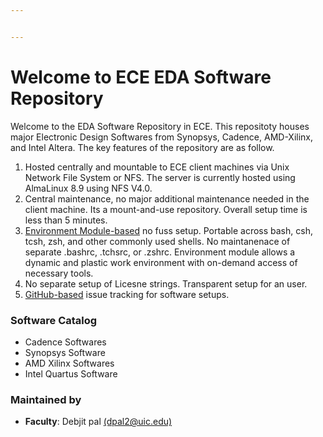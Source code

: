 ```yaml
---


---
```


<h1 id="welcome-to-ece-eda-software-repository">Welcome to ECE EDA Software Repository</h1>
<p>Welcome to the EDA Software Repository in ECE. This repositoty houses major Electronic Design Softwares from Synopsys, Cadence, AMD-Xilinx, and Intel Altera. The key features of the repository are as follow.</p>
<ol>
<li>Hosted centrally and mountable to ECE client machines via Unix Network File System or NFS. The server is currently hosted using AlmaLinux 8.9 using NFS V4.0.</li>
<li>Central maintenance, no major additional maintenance needed in the client machine. Its a mount-and-use repository. Overall setup time is less than 5 minutes.</li>
<li><a href="https://modules.sourceforge.net/">Environment Module-based</a> no fuss setup. Portable across bash, csh, tcsh, zsh, and other commonly used shells. No maintanenace of separate .bashrc, .tchsrc, or .zshrc. Environment module allows a dynamic and plastic work environment with on-demand access of necessary tools.</li>
<li>No separate setup of Licesne strings. Transparent setup for an user.</li>
<li><a href="https://github.com/achieve-lab/eda_software_server/issues">GitHub-based</a> issue tracking for software setups.</li>
</ol>
<h3 id="software-catalog">Software Catalog</h3>
<ul>
<li>Cadence Softwares</li>
<li>Synopsys Software</li>
<li>AMD Xilinx Softwares</li>
<li>Intel Quartus Software</li>
</ul>
<h3 id="maintained-by">Maintained by</h3>
<ul>
<li><strong>Faculty</strong>: Debjit pal <a href="mailto:dpal2@uic.edu">(dpal2@uic.edu)</a></li>
</ul>

